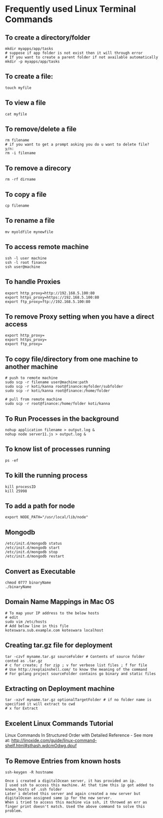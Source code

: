 Frequently used Linux Terminal Commands
=======================================

To create a directory/folder
----------------------------
	mkdir myapps/app/tasks
	# suppose if app folder is not exist then it will through error
	# If you want to create a parent folder if not available automatically
	mkdir -p myapps/app/tasks

To create a file:
-----------------
	touch myfile

To view a file
--------------
	cat myfile

To remove/delete a file
------------------------
	rm filename
	# if you want to get a prompt asking you do u want to delete file? y/n:
	rm -i filename

To remove a direcory
--------------------
	rm -rf dirname

To copy a file
---------------
	cp filename

To rename a file
-----------------
	mv myoldfile mynewfile

To access remote machine
------------------------
	ssh -l user machine
	ssh -l root finance
	ssh user@machine

To handle Proxies
-------------------
	export http_proxy=http://192.168.5.100:80
	export https_proxy=https://192.168.5.100:80
	export ftp_proxy=ftp://192.168.5.100:80

To remove Proxy setting when you have a direct access
-----------------------------------------------------
	export http_proxy=
	export https_proxy=
	export ftp_proxy=

To copy file/directory from one machine to another machine
----------------------------------------------------------
	# push to remote machine
	sudo scp -r filename user@machine:path
	sudo scp -r koti/kanna root@finance:myfolder/subfolder
	sudo scp -r koti/kanna root@finance:/home/folder

	# pull from remote machine
	sudo scp -r root@finance:/home/folder koti/kanna

To Run Processes in the background
----------------------------------
	nohup application filename > output.log &
	nohup node server11.js > output.log &

To know list of processes running
---------------------------------
	ps -ef

To kill the running process
---------------------------
	kill processID
	kill 25998

To add a path for node
----------------------
	export NODE_PATH="/usr/local/lib/node"

Mongodb
----------------------
	/etc/init.d/mongodb status
	/etc/init.d/mongodb start
	/etc/init.d/mongodb stop
	/etc/init.d/mongodb restart

Convert as Executable
---------------------
	chmod 0777 binaryName
	./binaryName

Domain Name Mappings in Mac OS
-------------------------------
	# To map your IP address to the below hosts
	# edit
	sudo vim /etc/hosts
	# Add below line in this file
	koteswara.sub.example.com koteswara localhost

Creating tar.gz file for deployment
--------------------------------------
	tar -czvf myname.tar.gz sourceFolder # Contents of source folder conted as .tar.gz
	# c for create; z for zip ; v for verbose list files ; f for file
	# Use http://explainshell.com/ to know the meaning of the command
	# For golang project sourceFolder contains go binary and static files
	
Extracting on Deployment machine
--------------------------------
	tar -xzvf myname.tar.gz optionalTargetFolder # if no folder name is specified it will extract to cwd
	# x for Extract

Excelent Linux Commands Tutorial
--------------------------------
Linux Commands In Structured Order with Detailed Reference - See more at: http://linoxide.com/guide/linux-command-shelf.html#sthash.wdcmOdwg.dpuf

To Remove Entries from known hosts
----------------------------------
	ssh-keygen -R hostname

	Once i created a digitalOcean server, it has provided an ip. 
	I used ssh to access this machine. At that time this ip got added to known_hosts of .ssh folder
	Later i deleted this server and again created a new server but digitalOcean assigned same ip for the new server.
	When i tried to access this machine via ssh, it throwed an err as finger print doesn't match. Used the above command to solve this problem.
